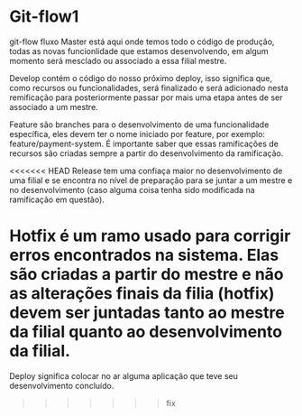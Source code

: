 # Git-flow1
git-flow fluxo
Master está aqui onde temos todo o código de produção, todas as novas funcionlidade que estamos desenvolvendo, em algum momento será mesclado ou associado a essa filial mestre.

Develop contém o código do nosso próximo deploy, isso significa que, como recursos ou funcionalidades, será finalizado e será adicionado nesta remificação para posteriormente passar por mais uma etapa antes de ser associado a um mestre.

Feature são branches para o desenvolvimento de uma funcionalidade específica, eles devem ter o nome iniciado por feature, por exemplo: feature/payment-system. É importante saber que essas ramificações de recursos são criadas sempre a partir do desenvolvimento da ramificação.

<<<<<<< HEAD
Release tem uma confiaça maior no desenvolvimento de uma filial e se encontra no nível de preparação para se juntar a um mestre e no desenvolvimento (caso alguma coisa tenha sido modificada na ramificação em questão).

Hotfix é um ramo usado para corrigir erros encontrados na sistema. Elas são  criadas a partir do mestre e não as alterações finais da filia (hotfix) devem ser juntadas tanto ao mestre da filial quanto ao desenvolvimento da filial.
=======
Deploy significa colocar no ar alguma aplicação que teve seu desenvolvimento concluído.
>>>>>>> fix
